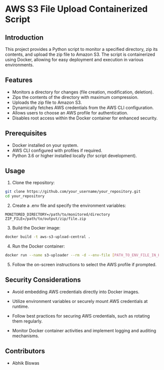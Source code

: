 # AWS S3 File Upload Containerized Script

## Introduction

This project provides a Python script to monitor a specified directory, zip its contents, and upload the zip file to Amazon S3. The script is containerized using Docker, allowing for easy deployment and execution in various environments.

## Features

- Monitors a directory for changes (file creation, modification, deletion).
- Zips the contents of the directory with maximum compression.
- Uploads the zip file to Amazon S3.
- Dynamically fetches AWS credentials from the AWS CLI configuration.
- Allows users to choose an AWS profile for authentication.
- Disables root access within the Docker container for enhanced security.

## Prerequisites

- Docker installed on your system.
- AWS CLI configured with profiles if required.
- Python 3.6 or higher installed locally (for script development).

## Usage

1. Clone the repository:

```bash
git clone https://github.com/your_username/your_repository.git
cd your_repository
```
2. Create a .env file and specify the environment variables:

```
MONITORED_DIRECTORY=/path/to/monitored/directory
ZIP_FILE=/path/to/output/zip/file.zip
```
3. Build the Docker image:
```bash
docker build -t aws-s3-upload-central .
```
4. Run the Docker container:
```bash
docker run --name s3-uploader --rm -d --env-file [PATH_TO_ENV_FILE_IN_HOST] s3-upload-central
```
5. Follow the on-screen instructions to select the AWS profile if prompted.

## Security Considerations

- Avoid embedding AWS credentials directly into Docker images.

- Utilize environment variables or securely mount AWS credentials at runtime.

- Follow best practices for securing AWS credentials, such as rotating them regularly.

- Monitor Docker container activities and implement logging and auditing mechanisms.

## Contributors

- Abhik Biswas
